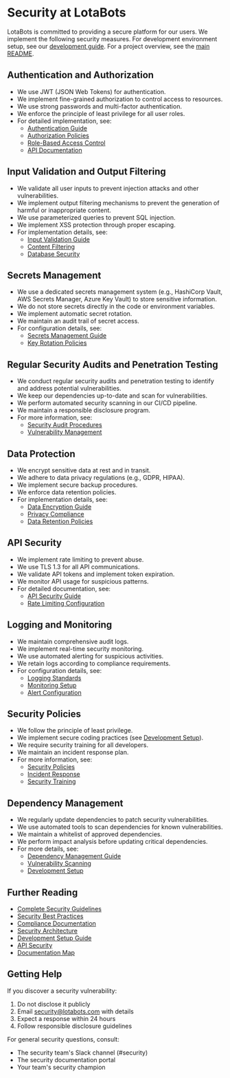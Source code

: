 # Security at LotaBots

LotaBots is committed to providing a secure platform for our users. We implement the following security measures. For development environment setup, see our [development guide](./development-setup.md). For a project overview, see the [main README](../README.md).

## Authentication and Authorization

-   We use JWT (JSON Web Tokens) for authentication.
-   We implement fine-grained authorization to control access to resources.
-   We use strong passwords and multi-factor authentication.
-   We enforce the principle of least privilege for all user roles.
-   For detailed implementation, see:
    -   [Authentication Guide](./api/auth.md)
    -   [Authorization Policies](./api/authorization.md)
    -   [Role-Based Access Control](./api/rbac.md)
    -   [API Documentation](./api.md#authentication)

## Input Validation and Output Filtering

-   We validate all user inputs to prevent injection attacks and other vulnerabilities.
-   We implement output filtering mechanisms to prevent the generation of harmful or inappropriate content.
-   We use parameterized queries to prevent SQL injection.
-   We implement XSS protection through proper escaping.
-   For implementation details, see:
    -   [Input Validation Guide](./security/input-validation.md)
    -   [Content Filtering](./security/content-filtering.md)
    -   [Database Security](./database-schema.md#security)

## Secrets Management

-   We use a dedicated secrets management system (e.g., HashiCorp Vault, AWS Secrets Manager, Azure Key Vault) to store sensitive information.
-   We do not store secrets directly in the code or environment variables.
-   We implement automatic secret rotation.
-   We maintain an audit trail of secret access.
-   For configuration details, see:
    -   [Secrets Management Guide](./security/secrets-management.md)
    -   [Key Rotation Policies](./security/key-rotation.md)

## Regular Security Audits and Penetration Testing

-   We conduct regular security audits and penetration testing to identify and address potential vulnerabilities.
-   We keep our dependencies up-to-date and scan for vulnerabilities.
-   We perform automated security scanning in our CI/CD pipeline.
-   We maintain a responsible disclosure program.
-   For more information, see:
    -   [Security Audit Procedures](./security/audit-procedures.md)
    -   [Vulnerability Management](./security/vulnerability-management.md)

## Data Protection

-   We encrypt sensitive data at rest and in transit.
-   We adhere to data privacy regulations (e.g., GDPR, HIPAA).
-   We implement secure backup procedures.
-   We enforce data retention policies.
-   For implementation details, see:
    -   [Data Encryption Guide](./security/encryption.md)
    -   [Privacy Compliance](./security/privacy-compliance.md)
    -   [Data Retention Policies](./security/data-retention.md)

## API Security

-   We implement rate limiting to prevent abuse.
-   We use TLS 1.3 for all API communications.
-   We validate API tokens and implement token expiration.
-   We monitor API usage for suspicious patterns.
-   For detailed documentation, see:
    -   [API Security Guide](./api/security.md)
    -   [Rate Limiting Configuration](./api/rate-limiting.md)

## Logging and Monitoring

-   We maintain comprehensive audit logs.
-   We implement real-time security monitoring.
-   We use automated alerting for suspicious activities.
-   We retain logs according to compliance requirements.
-   For configuration details, see:
    -   [Logging Standards](./security/logging.md)
    -   [Monitoring Setup](./security/monitoring.md)
    -   [Alert Configuration](./security/alerting.md)

## Security Policies

-   We follow the principle of least privilege.
-   We implement secure coding practices (see [Development Setup](./development-setup.md#coding-standards)).
-   We require security training for all developers.
-   We maintain an incident response plan.
-   For more information, see:
    -   [Security Policies](./security/policies.md)
    -   [Incident Response](./security/incident-response.md)
    -   [Security Training](./security/training.md)

## Dependency Management

-   We regularly update dependencies to patch security vulnerabilities.
-   We use automated tools to scan dependencies for known vulnerabilities.
-   We maintain a whitelist of approved dependencies.
-   We perform impact analysis before updating critical dependencies.
-   For more details, see:
    -   [Dependency Management Guide](./security/dependencies.md)
    -   [Vulnerability Scanning](./security/vulnerability-scanning.md)
    -   [Development Setup](./development-setup.md#dependency-management)

## Further Reading

-   [Complete Security Guidelines](./security/guidelines.md)
-   [Security Best Practices](./security/best-practices.md)
-   [Compliance Documentation](./compliance.md)
-   [Security Architecture](./architecture/security.md)
-   [Development Setup Guide](./development-setup.md)
-   [API Security](./api.md#security)
-   [Documentation Map](./documentation-map.md)

## Getting Help

If you discover a security vulnerability:
1. Do not disclose it publicly
2. Email security@lotabots.com with details
3. Expect a response within 24 hours
4. Follow responsible disclosure guidelines

For general security questions, consult:
-   The security team's Slack channel (#security)
-   The security documentation portal
-   Your team's security champion
